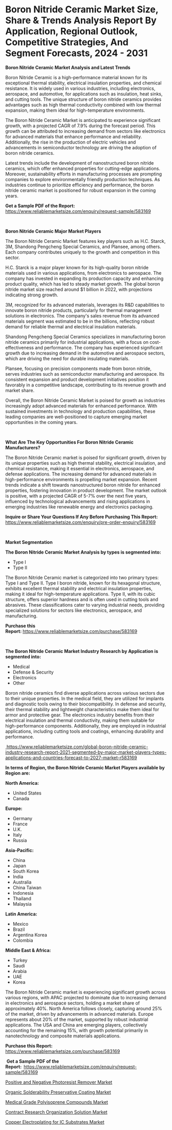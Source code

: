 <p><h1>Boron Nitride Ceramic Market Size, Share & Trends Analysis Report By Application, Regional Outlook, Competitive Strategies, And Segment Forecasts, 2024 - 2031</h1></p><p><strong>Boron Nitride Ceramic Market Analysis and Latest Trends</strong></p>
<p><p>Boron Nitride Ceramic is a high-performance material known for its exceptional thermal stability, electrical insulation properties, and chemical resistance. It is widely used in various industries, including electronics, aerospace, and automotive, for applications such as insulation, heat sinks, and cutting tools. The unique structure of boron nitride ceramics provides advantages such as high thermal conductivity combined with low thermal expansion, making them ideal for high-temperature environments.</p><p>The Boron Nitride Ceramic Market is anticipated to experience significant growth, with a projected CAGR of 7.9% during the forecast period. This growth can be attributed to increasing demand from sectors like electronics for advanced materials that enhance performance and reliability. Additionally, the rise in the production of electric vehicles and advancements in semiconductor technology are driving the adoption of boron nitride ceramics. </p><p>Latest trends include the development of nanostructured boron nitride ceramics, which offer enhanced properties for cutting-edge applications. Moreover, sustainability efforts in manufacturing processes are prompting companies to explore environmentally friendly production techniques. As industries continue to prioritize efficiency and performance, the boron nitride ceramic market is positioned for robust expansion in the coming years.</p></p>
<p><strong>Get a Sample PDF of the Report:&nbsp;</strong> <a href="https://www.reliablemarketsize.com/enquiry/request-sample/583169?utm_campaign=1845&utm_medium=2&utm_source=Github&utm_content=ia&utm_term=09122024&utm_id=boron-nitride-ceramic">https://www.reliablemarketsize.com/enquiry/request-sample/583169</a></p>
<p>&nbsp;</p>
<p><strong>Boron Nitride Ceramic Major Market Players</strong></p>
<p><p>The Boron Nitride Ceramic Market features key players such as H.C. Starck, 3M, Shandong Pengcheng Special Ceramics, and Plansee, among others. Each company contributes uniquely to the growth and competition in this sector.</p><p>H.C. Starck is a major player known for its high-quality boron nitride materials used in various applications, from electronics to aerospace. The company has invested in expanding its production capacity and enhancing product quality, which has led to steady market growth. The global boron nitride market size reached around $1 billion in 2022, with projections indicating strong growth.</p><p>3M, recognized for its advanced materials, leverages its R&D capabilities to innovate boron nitride products, particularly for thermal management solutions in electronics. The company's sales revenue from its advanced materials segment was estimated to be in the billions, reflecting robust demand for reliable thermal and electrical insulation materials.</p><p>Shandong Pengcheng Special Ceramics specializes in manufacturing boron nitride ceramics primarily for industrial applications, with a focus on cost-effectiveness and performance. The company has experienced significant growth due to increasing demand in the automotive and aerospace sectors, which are driving the need for durable insulating materials.</p><p>Plansee, focusing on precision components made from boron nitride, serves industries such as semiconductor manufacturing and aerospace. Its consistent expansion and product development initiatives position it favorably in a competitive landscape, contributing to its revenue growth and market share.</p><p>Overall, the Boron Nitride Ceramic Market is poised for growth as industries increasingly adopt advanced materials for enhanced performance. With sustained investments in technology and production capabilities, these leading companies are well-positioned to capture emerging market opportunities in the coming years.</p></p>
<p>&nbsp;</p>
<p><strong>What Are The Key Opportunities For Boron Nitride Ceramic Manufacturers?</strong></p>
<p><p>The Boron Nitride Ceramic market is poised for significant growth, driven by its unique properties such as high thermal stability, electrical insulation, and chemical resistance, making it essential in electronics, aerospace, and defense applications. The increasing demand for advanced materials in high-performance environments is propelling market expansion. Recent trends indicate a shift towards nanostructured boron nitride for enhanced properties, fostering innovation in product development. The market outlook is positive, with a projected CAGR of 5-7% over the next five years, influenced by technological advancements and rising applications in emerging industries like renewable energy and electronics packaging.</p></p>
<p><strong>Inquire or Share Your Questions If Any Before Purchasing This Report:</strong> <a href="https://www.reliablemarketsize.com/enquiry/pre-order-enquiry/583169?utm_campaign=1845&utm_medium=2&utm_source=Github&utm_content=ia&utm_term=09122024&utm_id=boron-nitride-ceramic">https://www.reliablemarketsize.com/enquiry/pre-order-enquiry/583169</a></p>
<p>&nbsp;</p>
<p><strong>Market Segmentation</strong></p>
<p><strong>The Boron Nitride Ceramic Market Analysis by types is segmented into:</strong></p>
<p><ul><li>Type I</li><li>Type II</li></ul></p>
<p><p>The Boron Nitride Ceramic market is categorized into two primary types: Type I and Type II. Type I boron nitride, known for its hexagonal structure, exhibits excellent thermal stability and electrical insulation properties, making it ideal for high-temperature applications. Type II, with its cubic structure, offers superior hardness and is often used in cutting tools and abrasives. These classifications cater to varying industrial needs, providing specialized solutions for sectors like electronics, aerospace, and manufacturing.</p></p>
<p><strong>Purchase this Report:&nbsp;</strong><a href="https://www.reliablemarketsize.com/purchase/583169?utm_campaign=1845&utm_medium=2&utm_source=Github&utm_content=ia&utm_term=09122024&utm_id=boron-nitride-ceramic">https://www.reliablemarketsize.com/purchase/583169</a></p>
<p>&nbsp;</p>
<p><strong>The Boron Nitride Ceramic Market Industry Research by Application is segmented into:</strong></p>
<p><ul><li>Medical</li><li>Defense & Security</li><li>Electronics</li><li>Other</li></ul></p>
<p><p>Boron nitride ceramics find diverse applications across various sectors due to their unique properties. In the medical field, they are utilized for implants and diagnostic tools owing to their biocompatibility. In defense and security, their thermal stability and lightweight characteristics make them ideal for armor and protective gear. The electronics industry benefits from their electrical insulation and thermal conductivity, making them suitable for high-performance components. Additionally, they are employed in industrial applications, including cutting tools and coatings, enhancing durability and performance.</p></p>
<p><a href="https://www.reliablemarketsize.com/global-boron-nitride-ceramic-industry-research-report-2021-segmented-by-major-market-players-types-applications-and-countries-forecast-to-2027-market-r583169?utm_campaign=1845&utm_medium=2&utm_source=Github&utm_content=ia&utm_term=09122024&utm_id=boron-nitride-ceramic">&nbsp;https://www.reliablemarketsize.com/global-boron-nitride-ceramic-industry-research-report-2021-segmented-by-major-market-players-types-applications-and-countries-forecast-to-2027-market-r583169</a></p>
<p><strong>In terms of Region, the Boron Nitride Ceramic Market Players available by Region are:</strong></p>
<p>
    <p> <strong> North America: </strong>
        <ul>
            <li>United States</li>
            <li>Canada</li>
        </ul>
        </p> 
    <p> <strong> Europe: </strong>
        <ul>
            <li>Germany</li>
            <li>France</li>
            <li>U.K.</li>
            <li>Italy</li>
            <li>Russia</li>
        </ul>
        </p> 
    <p> <strong> Asia-Pacific: </strong>
        <ul>
            <li>China</li>
            <li>Japan</li>
            <li>South Korea</li>
            <li>India</li>
            <li>Australia</li>
            <li>China Taiwan</li>
            <li>Indonesia</li>
            <li>Thailand</li>
            <li>Malaysia</li>
        </ul>
        </p> 
    <p> <strong> Latin America: </strong>
        <ul>
            <li>Mexico</li>
            <li>Brazil</li>
            <li>Argentina Korea</li>
            <li>Colombia</li>
        </ul>
        </p> 
    <p> <strong> Middle East & Africa: </strong>
        <ul>
            <li>Turkey</li>
            <li>Saudi</li>
            <li>Arabia</li>
            <li>UAE</li>
            <li>Korea</li>
        </ul>
    </p>
    </p>
<p><p>The Boron Nitride Ceramic market is experiencing significant growth across various regions, with APAC projected to dominate due to increasing demand in electronics and aerospace sectors, holding a market share of approximately 40%. North America follows closely, capturing around 25% of the market, driven by advancements in advanced materials. Europe represents about 20% of the market, supported by robust industrial applications. The USA and China are emerging players, collectively accounting for the remaining 15%, with growth potential primarily in nanotechnology and composite materials applications.</p></p>
<p><strong>Purchase this Report: </strong><a href="https://www.reliablemarketsize.com/purchase/583169?utm_campaign=1845&utm_medium=2&utm_source=Github&utm_content=ia&utm_term=09122024&utm_id=boron-nitride-ceramic">https://www.reliablemarketsize.com/purchase/583169</a></p>
<p>&nbsp;<strong>Get a Sample PDF of the Report:&nbsp;&nbsp;</strong><a href="https://www.reliablemarketsize.com/enquiry/request-sample/583169?utm_campaign=1845&utm_medium=2&utm_source=Github&utm_content=ia&utm_term=09122024&utm_id=boron-nitride-ceramic">https://www.reliablemarketsize.com/enquiry/request-sample/583169</a></p>
<p><strong></strong></p>
<p><p><a href="https://www.linkedin.com/pulse/positive-negative-photoresist-remover-market-research-report-1rk9f?utm_campaign=1845&utm_medium=2&utm_source=Github&utm_content=ia&utm_term=09122024&utm_id=boron-nitride-ceramic">Positive and Negative Photoresist Remover Market</a></p><p><a href="https://www.linkedin.com/pulse/the-sympatico-insight-9odme?utm_campaign=1845&utm_medium=2&utm_source=Github&utm_content=ia&utm_term=09122024&utm_id=boron-nitride-ceramic">Organic Solderability Preservative Coating Market</a></p><p><a href="https://www.linkedin.com/pulse/medical-grade-polyisoprene-compounds-market-trends-detailed-iosbe?utm_campaign=1845&utm_medium=2&utm_source=Github&utm_content=ia&utm_term=09122024&utm_id=boron-nitride-ceramic">Medical Grade Polyisoprene Compounds Market</a></p><p><a href="https://www.linkedin.com/pulse/competitive-overview-contract-research-organization-solution-gs2ye?utm_campaign=1845&utm_medium=2&utm_source=Github&utm_content=ia&utm_term=09122024&utm_id=boron-nitride-ceramic">Contract Research Organization Solution Market</a></p><p><a href="https://www.linkedin.com/pulse/growth-projections-copper-electroplating-ic-substrates-n4dzf?utm_campaign=1845&utm_medium=2&utm_source=Github&utm_content=ia&utm_term=09122024&utm_id=boron-nitride-ceramic">Copper Electroplating for IC Substrates Market</a></p></p>